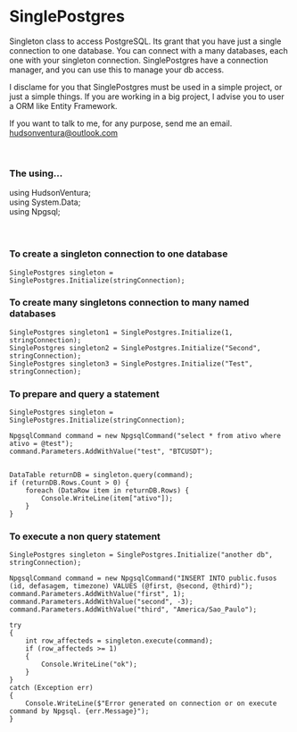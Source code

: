 # SinglePostgres
Singleton class to access PostgreSQL. Its grant that you have just a single connection to one database.
You can connect with a many databases, each one with your singleton connection.
SinglePostgres have a connection manager, and you can use this to manage your db access.

I disclame for you that SinglePostgres must be used in a simple project, or just a simple things. If you are working in a big project, I advise you to user a ORM like Entity Framework.

If you want to talk to me, for any purpose, send me an email. hudsonventura@outlook.com

<br>

### The using...

using HudsonVentura;<br>
using System.Data;<br>
using Npgsql;<br>
<br>
<br>

### To create a singleton connection to one database
```
SinglePostgres singleton = SinglePostgres.Initialize(stringConnection);
```

### To create many singletons connection to many named databases<br>
```
SinglePostgres singleton1 = SinglePostgres.Initialize(1, stringConnection);
SinglePostgres singleton2 = SinglePostgres.Initialize("Second", stringConnection);
SinglePostgres singleton3 = SinglePostgres.Initialize("Test", stringConnection);
```

### To prepare and query a statement<br>
```
SinglePostgres singleton = SinglePostgres.Initialize(stringConnection);

NpgsqlCommand command = new NpgsqlCommand("select * from ativo where ativo = @test");
command.Parameters.AddWithValue("test", "BTCUSDT");


DataTable returnDB = singleton.query(command);
if (returnDB.Rows.Count > 0) {
    foreach (DataRow item in returnDB.Rows) {
        Console.WriteLine(item["ativo"]);
    }
}
```

### To execute a non query statement<br>
```
SinglePostgres singleton = SinglePostgres.Initialize("another db", stringConnection);

NpgsqlCommand command = new NpgsqlCommand("INSERT INTO public.fusos (id, defasagem, timezone) VALUES (@first, @second, @third)");
command.Parameters.AddWithValue("first", 1);
command.Parameters.AddWithValue("second", -3);
command.Parameters.AddWithValue("third", "America/Sao_Paulo");

try
{
    int row_affecteds = singleton.execute(command);
    if (row_affecteds >= 1)
    {
        Console.WriteLine("ok");
    }
}
catch (Exception err)
{
    Console.WriteLine($"Error generated on connection or on execute command by Npgsql. {err.Message}");
}
```